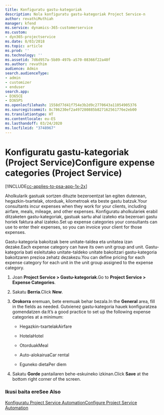 ```yaml
---
title: Konfiguratu gastu-kategoriak
description: Nola konfiguratu gastu-kategoriak Project Service-n
author: revathiMuthiah
manager: kfend
ms.service: dynamics-365-customerservice
ms.custom:
- dyn365-projectservice
ms.date: 8/03/2018
ms.topic: article
ms.prod: ''
ms.technology: ''
ms.assetid: 7d6d957a-5b89-497b-a570-08366f22a40f
ms.author: revathim
audience: Admin
search.audienceType:
- admin
- customizer
- enduser
search.app:
- D365CE
- D365PS
ms.openlocfilehash: 1558d77d41f754e3b2d9c2770643a11054905376
ms.sourcegitcommit: 8c786230ef2a497280885b827162561776e2eb00
ms.translationtype: HT
ms.contentlocale: eu-ES
ms.lasthandoff: 03/24/2020
ms.locfileid: "3748967"
---
```

# <a name="configure-expense-categories-project-service"></a><span data-ttu-id="cadb4-103">Konfiguratu gastu-kategoriak (Project Service)</span><span class="sxs-lookup"><span data-stu-id="cadb4-103">Configure expense categories (Project Service)</span></span>

[!INCLUDE[cc-applies-to-psa-app-1x-2x](../includes/cc-applies-to-psa-app-1x-2x.md)]

<span data-ttu-id="cadb4-104">Aholkularik gastuak sortzen dituzte bezeroentzat lan egiten dutenean, hegazkin-txartelak, otorduak, kilometroak eta beste gastu batzuk.</span><span class="sxs-lookup"><span data-stu-id="cadb4-104">Your consultants incur expenses when they work for your clients, including airfare, meals, mileage, and other expenses.</span></span> <span data-ttu-id="cadb4-105">Konfiguratu aholkulariek erabil ditzaketen gastu-kategoriak, gastuak sartu ahal izateko eta bezeroari gastu horiek faktura ahal izateko.</span><span class="sxs-lookup"><span data-stu-id="cadb4-105">Set up expense categories your consultants can use to enter their expenses, so you can invoice your client for those expenses.</span></span>  
  
<span data-ttu-id="cadb4-106">Gastu-kategoria bakoitzak bere unitate-taldea eta unitatea izan dezake.</span><span class="sxs-lookup"><span data-stu-id="cadb4-106">Each expense category can have its own unit group and unit.</span></span> <span data-ttu-id="cadb4-107">Gastu-kategoria bati esleitutako unitate-taldeko unitate bakoitzari gastu-kategoria bakoitzaren prezioa zehatz dezakezu.</span><span class="sxs-lookup"><span data-stu-id="cadb4-107">You can define pricing for each expense category for each unit in the unit group assigned to the expense category.</span></span>  
  
1.  <span data-ttu-id="cadb4-108">Joan **Project Service > Gastu-kategoriak**.</span><span class="sxs-lookup"><span data-stu-id="cadb4-108">Go to **Project Service > Expense Categories**.</span></span>  
  
2.  <span data-ttu-id="cadb4-109">Sakatu **Berria**.</span><span class="sxs-lookup"><span data-stu-id="cadb4-109">Click **New**.</span></span>  
  
3.  <span data-ttu-id="cadb4-110">**Orokorra** eremuan, bete eremuak behar bezala.</span><span class="sxs-lookup"><span data-stu-id="cadb4-110">In the **General** area, fill in the fields as needed.</span></span> <span data-ttu-id="cadb4-111">Gutxienez gastu-kategoria hauek konfiguratzea gomendatzen da:</span><span class="sxs-lookup"><span data-stu-id="cadb4-111">It’s a good practice to set up the following expense categories at a minimum:</span></span>  
  
    -   <span data-ttu-id="cadb4-112">Hegazkin-txartelak</span><span class="sxs-lookup"><span data-stu-id="cadb4-112">Airfare</span></span>  
  
    -   <span data-ttu-id="cadb4-113">Hotela</span><span class="sxs-lookup"><span data-stu-id="cadb4-113">Hotel</span></span>  
  
    -   <span data-ttu-id="cadb4-114">Otorduak</span><span class="sxs-lookup"><span data-stu-id="cadb4-114">Meal</span></span>  
  
    -   <span data-ttu-id="cadb4-115">Auto-alokairua</span><span class="sxs-lookup"><span data-stu-id="cadb4-115">Car rental</span></span>  
  
    -   <span data-ttu-id="cadb4-116">Eguneko dieta</span><span class="sxs-lookup"><span data-stu-id="cadb4-116">Per diem</span></span>  
  
4.  <span data-ttu-id="cadb4-117">Sakatu **Gorde** pantailaren behe-eskuineko izkinan.</span><span class="sxs-lookup"><span data-stu-id="cadb4-117">Click **Save** at the bottom right corner of the screen.</span></span>  
  
### <a name="see-also"></a><span data-ttu-id="cadb4-118">Ikusi baita ere</span><span class="sxs-lookup"><span data-stu-id="cadb4-118">See Also</span></span>  
 [<span data-ttu-id="cadb4-119">Konfiguratu Project Service Automation</span><span class="sxs-lookup"><span data-stu-id="cadb4-119">Configure Project Service Automation</span></span>](../project-service/configure.md)
